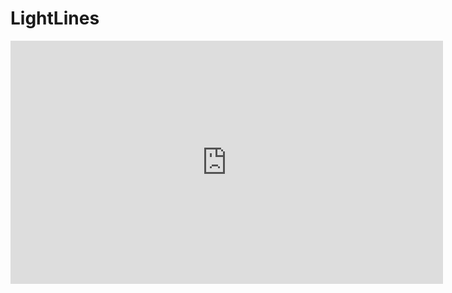 # LightLines
<iframe width="692" height="389" src="https://www.youtube.com/embed/AcBIqQUV53A" title="個人作品 プレイ動画" frameborder="0" allow="accelerometer; autoplay; clipboard-write; encrypted-media; gyroscope; picture-in-picture" allowfullscreen></iframe>
